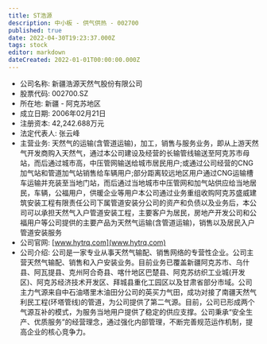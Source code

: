 ```yaml
---
title: ST浩源
description: 中小板 - 供气供热 - 002700
published: true
date: 2022-04-30T19:23:37.000Z
tags: stock
editor: markdown
dateCreated: 2022-01-01T00:00:00.000Z
---
```


- 公司名称: 新疆浩源天然气股份有限公司
- 股票代码: 002700.SZ
- 所在地: 新疆 - 阿克苏地区
- 成立日期: 2006年02月21日
- 注册资本: 42,242.688万元
- 法定代表人: 张云峰
- 主营业务: 天然气的运输(含管道运输)，加工，销售与服务业务，即从上游天然气开发商购入天然气，通过本公司建设及经营的长输管线输送至阿克苏市母站，而后通过城市高，中压管网输送给城市居民用户;或通过公司经营的CNG加气站和管道加气站销售给车辆用户;部分距离较远地区用户通过CNG运输槽车运输并充装至当地门站，而后通过当地城市中压管网和加气站供应给当地居民，车辆，公福用户，供暖企业等用户本公司通过业务重组收购阿克苏盛威建筑安装工程有限责任公司下属管道安装分公司的资产和负债以及业务后，本公司可以承担天然气入户管道安装工程，主要客户为居民，房地产开发公司和公福用户等公司提供的主要产品为天然气运输(含管道运输)，销售以及居民入户管道安装服务
- 公司官网: [www.hytrq.com](www.hytrq.com)
- 公司介绍: 公司是一家专业从事天然气输配、销售网络的专营性企业。公司主营天然气输配、销售和入户安装业务。目前业务已覆盖新疆阿克苏市、乌什县、阿瓦提县、克州阿合奇县、喀什地区巴楚县、阿克苏纺织工业城(开发区)、阿克苏经济技术开发区、拜城县重化工园区以及甘肃省部分市域。公司主力气源来自中石油塔里木油田分公司的英买力气田，成功对接了南疆天然气利民工程(环塔管线)的管道，为公司提供了第二气源。目前，公司已形成两个气源互补的模式，为服务当地用户提供了稳定的供应支撑。公司秉承“安全生产、优质服务”的经营理念，通过强化内部管理，不断完善规范运作机制，提高企业的核心竞争力。


